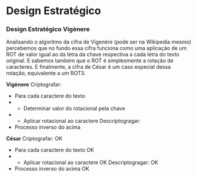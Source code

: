 # Design Estratégico

### Design Estratégico Vigènere

Analisando o algoritmo da cifra de Vigenère (pode ser na Wikipedia mesmo) percebemos que no fundo essa cifra funciona como uma aplicação de um ROT de valor igual ao da letra da chave respectiva a cada letra do texto original. E sabemos também que o ROT é simplesmente a rotação de caracteres. E finalmente, a cifra de César é um caso especial dessa rotação, equivalente a um ROT3.

**Vigènere**
Criptografar:
- Para cada caractere do texto
- - Determinar valor do rotacional pela chave
- - Aplicar rotacional ao caractere
Descriptogragar:
- Processo inverso do acima

**César**
Criptografar: OK
- Para cada caractere do texto OK
- - Aplicar rotacional ao caractere OK
Descriptogragar: OK
- Processo inverso do acima OK